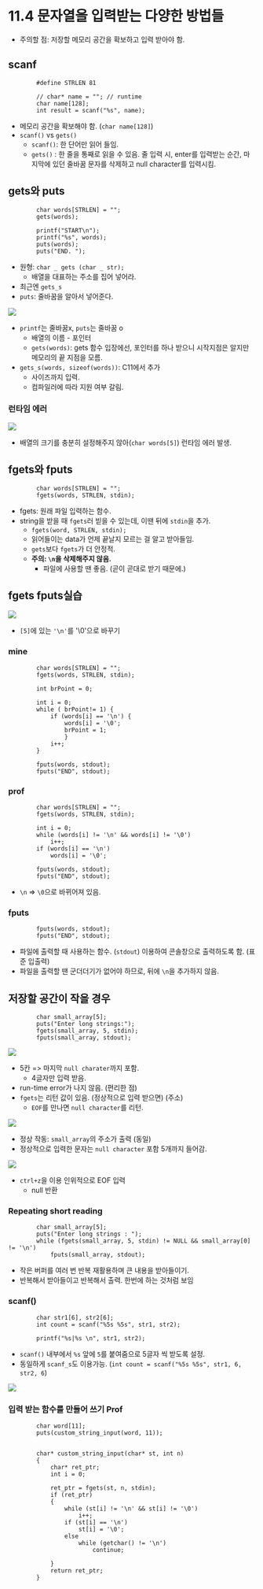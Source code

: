 # 11.4 문자열을 입력받는 다양한 방법들

- 주의할 점: 저장할 메모리 공간을 확보하고 입력 받아야 함.

## scanf

            #define STRLEN 81

            // char* name = ""; // runtime
            char name[128];
            int result = scanf("%s", name);

- 메모리 공간을 확보해야 함. (`char name[128]`)
- `scanf()` vs `gets()`
  - `scanf()`: 한 단어만 읽어 들임.
  - `gets()` : 한 줄을 통째로 읽을 수 있음. 줄 입력 시, enter를 입력받는 순간, 마지막에 있던 줄바꿈 문자를 삭제하고 null character를 입력시킴.

## gets와 puts

            char words[STRLEN] = "";
            gets(words);

            printf("START\n");
            printf("%s", words);
            puts(words);
            puts("END. ");

- 원형: `char _ gets (char _ str);`
  - 배열을 대표하는 주소를 집어 넣어라.
- 최근엔 `gets_s`
- `puts`: 줄바꿈을 알아서 넣어준다.

![](../images/chapter11/string17.png)

* `printf`는 줄바꿈x, `puts`는 줄바꿈 o
  - 배열의 이름 - 포인터
  - `gets(words)`: gets 함수 입장에선, 포인터를 하나 받으니 시작지점은 알지만 메모리의 끝 지점을 모름.
* `gets_s(words, sizeof(words))`: C11에서 추가
  - 사이즈까지 입력.
  - 컴파일러에 따라 지원 여부 갈림.

### 런타임 에러

 ![](../images/chapter11/string18.png)

- 배열의 크기를 충분히 설정해주지 않아(`char words[5]`) 런타임 에러 발생.

## fgets와 fputs

            char words[STRLEN] = "";
            fgets(words, STRLEN, stdin);

- fgets: 원래 파일 입력하는 함수.
- string을 받을 때 `fgets`러 빋을 수 있는데, 이땐 뒤에 `stdin`을 추가.
  - `fgets(word, STRLEN, stdin);`
  - 읽어들이는 data가 언제 끝날지 모르는 걸 알고 받아들임.
  - `gets`보다 `fgets`가 더 안정적.
  - **주의: `\n`을 삭제해주지 않음.**
    - 파일에 사용할 땐 좋음. (곧이 곧대로 받기 때문에.)

## fgets fputs실습

![](../images/chapter11/string19.png)


- `[5]`에 있는 `'\n'`를 '\0'으로 바꾸기

### mine

            char words[STRLEN] = "";
            fgets(words, STRLEN, stdin);

            int brPoint = 0;

            int i = 0;
            while ( brPoint!= 1) {
                if (words[i] == '\n') {
                    words[i] = '\0';
                    brPoint = 1;
                    }
                i++;
            }

            fputs(words, stdout);
            fputs("END", stdout);

### prof

            char words[STRLEN] = "";
            fgets(words, STRLEN, stdin);

            int i = 0;
            while (words[i] != '\n' && words[i] != '\0')
                i++;
            if (words[i] == '\n')
                words[i] = '\0';

            fputs(words, stdout);
            fputs("END", stdout);

- `\n` => `\0`으로 바뀌어져 있음.

### fputs

            fputs(words, stdout);
            fputs("END", stdout);

- 파일에 출력할 때 사용하는 함수. (`stdout`) 이용하여 콘솔창으로 출력하도록 함. (표준 입출력)
- 파일을 출력할 땐 군더더기가 없어야 하므로, 뒤에 `\n`을 추가하지 않음.

## 저장할 공간이 작을 경우

            char small_array[5];
            puts("Enter long strings:");
            fgets(small_array, 5, stdin);
            fputs(small_array, stdout);

![](../images/chapter11/string20.png)

- 5칸 => 마지막 `null charater`까지 포함.
  - 4글자만 입력 받음.
- run-time error가 나지 않음. (편리한 점)
- `fgets`는 리턴 값이 있음. (정상적으로 입력 받으면) (주소)
  - `EOF`를 만나면 `null character`를 리턴.

![](../images/chapter11/string21.png)

- 정상 작동: `small_array`의 주소가 출력 (동일)
- 정상적으로 입력한 문자는 `null character` 포함 5개까지 들어감.

![](../images/chapter11/string22.png)

- `ctrl+z`을 이용 인위적으로 EOF 입력
  - null 반환

### Repeating short reading

            char small_array[5];
            puts("Enter long strings : ");
            while (fgets(small_array, 5, stdin) != NULL && small_array[0] != '\n')
                fputs(small_array, stdout);

- 작은 버퍼를 여러 번 반복 재활용하며 큰 내용을 받아들이기.
- 반복해서 받아들이고 반복해서 출력. 한번에 하는 것처럼 보임

### scanf()

            char str1[6], str2[6];
            int count = scanf("%5s %5s", str1, str2);

            printf("%s|%s \n", str1, str2);

- `scanf()` 내부에서 `%s` 앞에 `5`를 붙여줌으로 5글자 씩 받도록 설정.
- 동일하게 `scanf_s`도 이용가능. (`int count = scanf("%5s %5s", str1, 6, str2, 6`)

![](../images/chapter11/string23.png)

### 입력 받는 함수를 만들어 쓰기 Prof

            char word[11];
            puts(custom_string_input(word, 11));


            char* custom_string_input(char* st, int n)
            {
                char* ret_ptr;
                int i = 0;

                ret_ptr = fgets(st, n, stdin);
                if (ret_ptr)
                {
                    while (st[i] != '\n' && st[i] != '\0')
                        i++;
                    if (st[i] == '\n')
                        st[i] = '\0';
                    else
                        while (getchar() != '\n')
                            continue;

                }
                return ret_ptr;
            }
